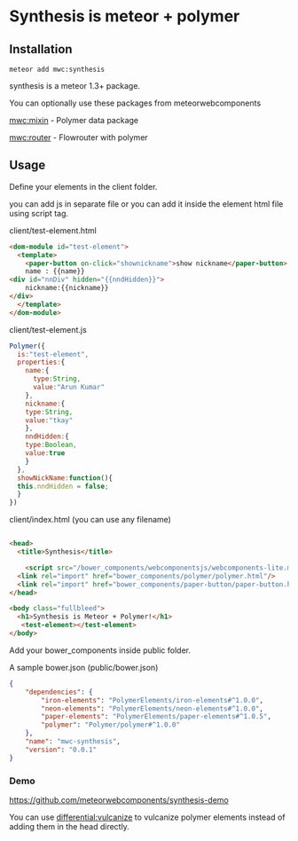 # Synthesis is meteor + polymer

## Installation

`meteor add mwc:synthesis`

synthesis is a meteor 1.3+ package.

You can optionally use these packages from meteorwebcomponents

[mwc:mixin](https://github.com/meteorwebcomponents/mixin) -  Polymer data package

[mwc:router](https://github.com/meteorwebcomponents/router) - Flowrouter with polymer

## Usage

Define your elements in the client folder.

you can add js in separate file or you can add it inside the element html file using script tag.

client/test-element.html


```html
<dom-module id="test-element">
  <template>
    <paper-button on-click="shownickname">show nickname</paper-button>
    name : {{name}}
<div id="nnDiv" hidden="{{nndHidden}}">
    nickname:{{nickname}}
</div>
  </template>
</dom-module>
```
client/test-element.js

```js
Polymer({
  is:"test-element",
  properties:{
    name:{
      type:String,
      value:"Arun Kumar"
    },
    nickname:{
    type:String,
    value:"tkay"
    },
    nndHidden:{
    type:Boolean,
    value:true
    }
  },
  showNickName:function(){
  this.nndHidden = false;
  }
})

```

client/index.html (you can use any filename)

```html

<head>
  <title>Synthesis</title>

    <script src="/bower_components/webcomponentsjs/webcomponents-lite.min.js"></script>
  <link rel="import" href="bower_components/polymer/polymer.html"/>
  <link rel="import" href="bower_components/paper-button/paper-button.html"/>
</head>

<body class="fullbleed">
  <h1>Synthesis is Meteor + Polymer!</h1>
   <test-element></test-element>
</body>


```

Add your bower_components inside public folder.

A sample bower.json (public/bower.json)

```json
{
    "dependencies": {
        "iron-elements": "PolymerElements/iron-elements#^1.0.0",
        "neon-elements": "PolymerElements/neon-elements#^1.0.0",
        "paper-elements": "PolymerElements/paper-elements#^1.0.5",
        "polymer": "Polymer/polymer#^1.0.0"
    },
    "name": "mwc-synthesis",
    "version": "0.0.1"
}

```

### Demo

https://github.com/meteorwebcomponents/synthesis-demo

You can use [differential:vulcanize](https://atmospherejs.com/differential/vulcanize) to vulcanize polymer elements instead of adding them in the head directly.
